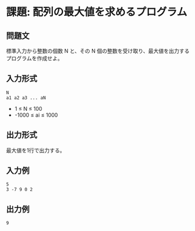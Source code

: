 # 課題: 配列の最大値を求めるプログラム

## 問題文
標準入力から整数の個数 N と、その N 個の整数を受け取り、最大値を出力するプログラムを作成せよ。

## 入力形式
```
N
a1 a2 a3 ... aN
```

- 1 ≤ N ≤ 100
- -1000 ≤ ai ≤ 1000

## 出力形式
最大値を1行で出力する。

## 入力例
```
5
3 -7 9 0 2
```

## 出力例
```
9
```
